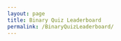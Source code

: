 ```yaml
---
layout: page
title: Binary Quiz Leaderboard
permalink: /BinaryQuizLeaderboard/
---
```




<script type="module" src="{{site.baseurl}}/navigation/leaderboards/binaryQuiz/BinaryQuizLeaderboard.js"></script>
<script type="module" src="{{site.baseurl}}/assets/js/api/config.js"></script>